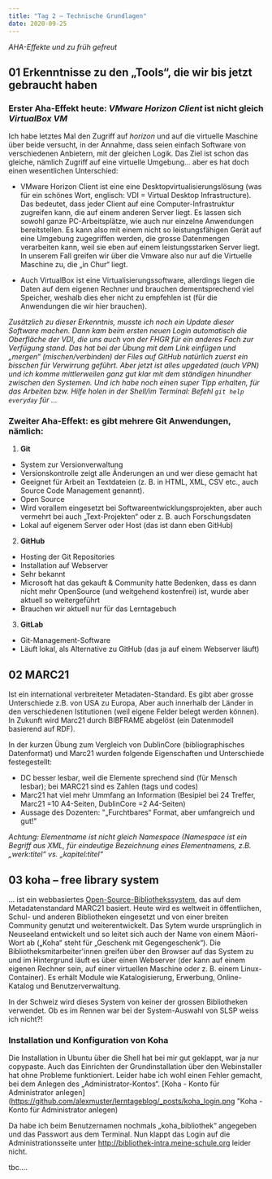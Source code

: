 ```yaml
---
title: "Tag 2 – Technische Grundlagen"
date: 2020-09-25
---
```


*AHA-Effekte und zu früh gefreut*

## **01 Erkenntnisse zu den „Tools“, die wir bis jetzt gebraucht haben**

### Erster Aha-Effekt heute: *VMware Horizon Client* ist nicht gleich *VirtualBox VM*	
Ich habe letztes Mal den Zugriff auf *horizon* und auf die virtuelle Maschine über beide versucht, in der Annahme, dass seien einfach Software von verschiedenen Anbietern, mit der gleichen Logik. Das Ziel ist schon das gleiche, nämlich Zugriff auf eine virtuelle Umgebung... aber es hat doch einen wesentlichen Unterschied:

* VMware Horizon Client ist eine eine Desktopvirtualisierungslösung (was für ein schönes Wort, englisch: VDI = Virtual Desktop Infrastructure). Das bedeutet, dass jeder Client auf eine Computer-Infrastruktur zugreifen kann, die auf einem anderen Server liegt. Es lassen sich sowohl ganze PC-Arbeitsplätze, wie auch nur einzelne Anwendungen bereitstellen. Es kann also mit einem nicht so leistungsfähigen Gerät auf eine Umgebung zugegriffen werden, die grosse Datenmengen verarbeiten kann, weil sie eben auf einem leistungsstarken Server liegt. In unserem Fall greifen wir über die Vmware also nur auf die Virtuelle Maschine zu, die „in Chur“ liegt.

* Auch VirtualBox ist eine Virtualisierungssoftware, allerdings liegen die Daten auf dem eigenen Rechner und brauchen dementsprechend viel Speicher, weshalb dies eher nicht zu empfehlen ist (für die Anwendungen die wir hier brauchen).

*Zusätzlich zu dieser Erkenntnis, musste ich noch ein Update dieser Software machen. Dann kam beim ersten neuen Login automatisch die Oberfläche der VDI, die uns auch von der FHGR für ein anderes Fach zur Verfügung stand. Das hat bei der Übung mit dem Link einfügen und „mergen“ (mischen/verbinden) der Files auf GitHub natürlich zuerst ein bisschen für Verwirrung geführt. Aber jetzt ist alles upgedated (auch VPN) und ich komme mittlerweilen ganz gut klar mit dem ständigen hinundher zwischen den Systemen. Und ich habe noch einen super Tipp erhalten, für das Arbeiten bzw. Hilfe holen in der Shell/im Terminal: Befehl `git help everyday` für ...*


### Zweiter Aha-Effekt: es gibt mehrere Git Anwendungen, nämlich:
1. **Git**
* System zur Versionverwaltung
* Versionskontrolle zeigt alle Änderungen an und wer diese gemacht hat
* Geeignet für Arbeit an Textdateien (z. B. in HTML, XML, CSV etc., auch Source Code Management genannt).
* Open Source
* Wird vorallem eingesetzt bei Softwareentwicklungsprojekten, aber auch vermehrt bei auch „Text-Projekten“ oder z. B. auch Forschungsdaten
* Lokal auf eigenem Server oder Host (das ist dann eben GitHub)

2.	**GitHub** 
* Hosting der Git Repositories
* Installation auf Webserver
* Sehr bekannt
* Microsoft hat das gekauft & Community hatte Bedenken, dass es dann nicht mehr OpenSource (und weitgehend kostenfrei) ist, wurde aber aktuell so weitergeführt
* Brauchen wir aktuell nur für das Lerntagebuch

3.	**GitLab**
-	Git-Management-Software
-	Läuft lokal, als Alternative zu GitHub (das ja auf einem Webserver läuft)

## **02 MARC21**

Ist ein international verbreiteter Metadaten-Standard. Es gibt aber grosse Unterschiede z.B. von USA zu Europa, Aber auch innerhalb der Länder in den verschiedenen Istitutionen (weil eigene Felder belegt werden können). In Zukunft wird Marc21 durch BIBFRAME abgelöst (ein Datenmodell basierend auf RDF).

In der kurzen Übung zum Vergleich von DublinCore (bibliographisches Datenformat) und Marc21 wurden folgende Eigenschaften und Unterschiede festegestellt:

* DC besser lesbar, weil die Elemente sprechend sind (für Mensch lesbar); bei MARC21 sind es Zahlen (tags und codes)
* Marc21 hat viel mehr Ummfang an Information (Besipiel bei 24 Treffer, Marc21 =10 A4-Seiten, DublinCore =2 A4-Seiten)
* Aussage des Dozenten: "„Furchtbares“ Format, aber umfangreich und gut!"

*Achtung: Elementname ist nicht gleich Namespace (Namespace ist ein Begriff aus XML, für eindeutige Bezeichnung eines Elementnamens, z.B. „werk:titel“ vs. „kapitel:titel“*


## **03 koha – free library system**
... ist ein webbasiertes [Open-Source-Bibliothekssystem](https://koha-community.org/), das auf dem Metadatenstandard MARC21 basiert. Heute wird es weltweit in öffentlichen, Schul- und anderen Bibliotheken eingesetzt und von einer breiten Community genutzt und weiterentwickelt. 
Das Sytem wurde ursprünglich in Neuseeland entwickelt und so leitet sich auch der Name von einem Māori-Wort ab („Koha“ steht für „Geschenk mit Gegengeschenk“). 
Die Bibliotheksmitarbeiter'innen greifen über den Browser auf das System zu und im Hintergrund läuft es über einen Webserver (der kann auf einem eigenen Rechner sein, auf einer virtuellen Maschine oder z. B. einem Linux-Container). Es erhält Module wie Katalogisierung, Erwerbung, Online-Katalog und Benutzerverwaltung. 

In der Schweiz wird dieses System von keiner der grossen Bibliotheken verwendet. Ob es im Rennen war bei der System-Auswahl von SLSP weiss ich nicht?!

### **Installation und Konfiguration von Koha**
Die Installation in Ubuntu über die Shell hat bei mir gut geklappt, war ja nur copypaste. Auch das Einrichten der Grundinstallation über den Webinstaller hat ohne Probleme funktioniert. Leider habe ich wohl einen Fehler gemacht, bei dem Anlegen des „Administrator-Kontos“. 
[Koha - Konto für Administrator anlegen](https://github.com/alexmuster/lerntageblog/_posts/koha_login.png "Koha - Konto für Administrator anlegen)

Da habe ich beim Benutzernamen nochmals „koha_bibliothek“ angegeben und das Passwort aus dem Terminal. Nun klappt das Login auf die  Administrationsseite unter http://bibliothek-intra.meine-schule.org leider nicht.

tbc....




